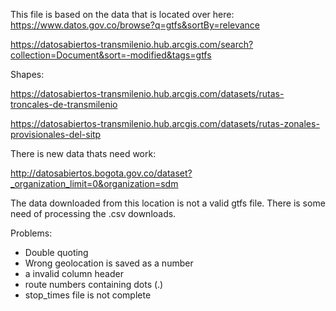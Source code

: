 This file is based on the data that is located over here:
https://www.datos.gov.co/browse?q=gtfs&sortBy=relevance

https://datosabiertos-transmilenio.hub.arcgis.com/search?collection=Document&sort=-modified&tags=gtfs

Shapes:

https://datosabiertos-transmilenio.hub.arcgis.com/datasets/rutas-troncales-de-transmilenio

https://datosabiertos-transmilenio.hub.arcgis.com/datasets/rutas-zonales-provisionales-del-sitp


There is new data thats need work:

http://datosabiertos.bogota.gov.co/dataset?_organization_limit=0&organization=sdm

The data downloaded from this location is not a valid gtfs file. There is some need of processing the .csv downloads. 

Problems:

* Double quoting
* Wrong geolocation is saved as a number
* a invalid column header
* route numbers containing dots (.)
* stop_times file is not complete
